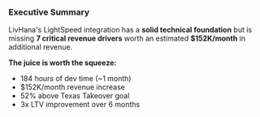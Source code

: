 ### Executive Summary

LivHana's LightSpeed integration has a **solid technical foundation** but is missing **7 critical revenue drivers** worth an estimated **$152K/month** in additional revenue.

**The juice is worth the squeeze:**

- 184 hours of dev time (~1 month)
- $152K/month revenue increase
- 52% above Texas Takeover goal
- 3x LTV improvement over 6 months
